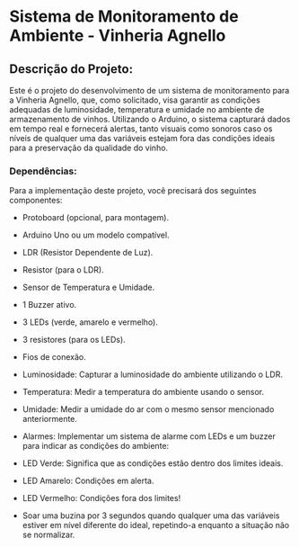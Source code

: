 # Sistema de Monitoramento de Ambiente - Vinheria Agnello

## Descrição do Projeto:

Este é o projeto do desenvolvimento de um sistema de monitoramento para a Vinheria Agnello, que, como solicitado, visa garantir as condições adequadas de luminosidade, temperatura e umidade no ambiente de armazenamento de vinhos. Utilizando o Arduino, o sistema capturará dados em tempo real e fornecerá alertas, tanto visuais como sonoros caso os níveis de qualquer uma das variáveis estejam fora das condições ideais para a preservação da qualidade do vinho.

### Dependências:

Para a implementação deste projeto, você precisará dos seguintes componentes:

- Protoboard (opcional, para montagem).
- Arduino Uno ou um modelo compatível.
- LDR (Resistor Dependente de Luz).
- Resistor (para o LDR).
- Sensor de Temperatura e Umidade.
- 1 Buzzer ativo.
- 3 LEDs (verde, amarelo e vermelho).
- 3 resistores (para os LEDs).
- Fios de conexão.


- Luminosidade: Capturar a luminosidade do ambiente utilizando o LDR.
- Temperatura: Medir a temperatura do ambiente usando o sensor.
- Umidade: Medir a umidade do ar com o mesmo sensor mencionado anteriormente.
- Alarmes: Implementar um sistema de alarme com LEDs e um buzzer para indicar as condições do ambiente:
 - LED Verde: Significa que as condições estão dentro dos limites ideais.
  - LED Amarelo: Condições em alerta.
  - LED Vermelho: Condições fora dos limites!
- Soar uma buzina por 3 segundos quando qualquer uma das variáveis estiver em nível diferente do ideal, repetindo-a enquanto a situação não se normalizar.
